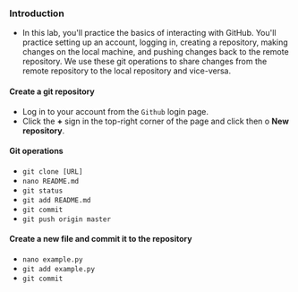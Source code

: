 ### Introduction
- In this lab, you'll practice the basics of interacting with GitHub. You'll practice setting up an account, logging in, creating a repository, making changes on the local machine, and pushing changes back to the remote repository. We use these git operations to share changes from the remote repository to the local repository and vice-versa.

#### Create a git repository
- Log in to your account from the `Github` login page.
- Click the __+__ sign in the top-right corner of the page and click then o **New repository**.

#### Git operations
- `git clone [URL]`
- `nano README.md`
- `git status`
- `git add README.md`
- `git commit`
- `git push origin master`

#### Create a new file and commit it to the repository
- `nano example.py`
- `git add example.py`
- `git commit`
